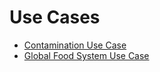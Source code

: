 # Use Cases
- [Contamination Use Case](./contamination-use-case.md)
- [Global Food System Use Case](./gfs-use-case.md)